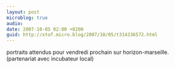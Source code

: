 ```yaml
---
layout: post
microblog: true
audio: 
date: 2007-10-05 02:00 +0200
guid: http://xtof.micro.blog/2007/10/05/t314336572.html
---
```

portraits attendus pour vendredi prochain sur horizon-marseille. (partenariat avec incubateur local)
